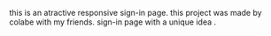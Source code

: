 this is an atractive responsive sign-in page.
this project was made by colabe with my friends.
sign-in page with a unique idea .
